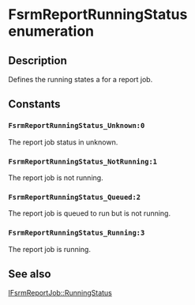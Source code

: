 # FsrmReportRunningStatus enumeration

## Description

Defines the running states a for a report job.

## Constants

### `FsrmReportRunningStatus_Unknown:0`

The report job status in unknown.

### `FsrmReportRunningStatus_NotRunning:1`

The report job is not running.

### `FsrmReportRunningStatus_Queued:2`

The report job is queued to run but is not running.

### `FsrmReportRunningStatus_Running:3`

The report job is running.

## See also

[IFsrmReportJob::RunningStatus](https://learn.microsoft.com/previous-versions/windows/desktop/api/fsrmreports/nf-fsrmreports-ifsrmreportjob-get_runningstatus)